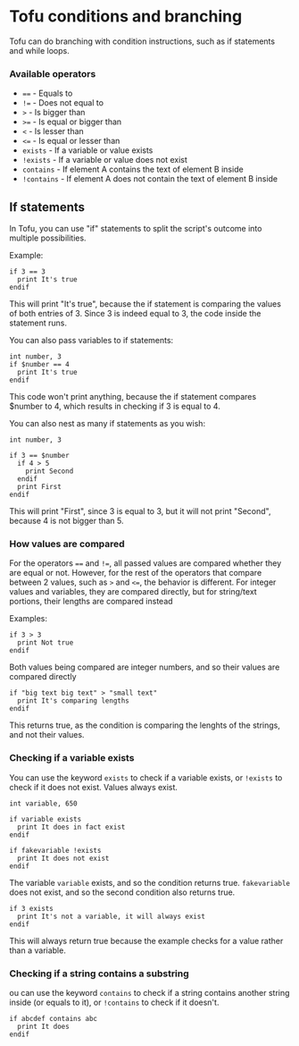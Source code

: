 # Tofu conditions and branching

Tofu can do branching with condition instructions, such as if statements and while loops.

### Available operators

* `==` - Equals to
* `!=` - Does not equal to
* `>` - Is bigger than
* `>=` - Is equal or bigger than
* `<` - Is lesser than
* `<=` - Is equal or lesser than
* `exists` - If a variable or value exists
* `!exists` - If a variable or value does not exist
* `contains` - If element A contains the text of element B inside
* `!contains` - If element A does not contain the text of element B inside

## If statements

In Tofu, you can use "if" statements to split the script's outcome into multiple possibilities.

Example:

```
if 3 == 3
  print It's true
endif
```
This will print "It's true", because the if statement is comparing the values of both entries of 3. Since 3 is indeed equal to 3, the code inside the statement runs.

You can also pass variables to if statements:

```
int number, 3
if $number == 4
  print It's true
endif
```
This code won't print anything, because the if statement compares $number to 4, which results in checking if 3 is equal to 4.

You can also nest as many if statements as you wish:

```
int number, 3

if 3 == $number
  if 4 > 5
    print Second
  endif
  print First
endif
```
This will print "First", since 3 is equal to 3, but it will not print "Second", because 4 is not bigger than 5.

### How values are compared

For the operators `==` and `!=`, all passed values are compared whether they are equal or not. However, for the rest of the operators that compare between 2 values, such as `>` and `<=`, the behavior is different. For integer values and variables, they are compared directly, but for string/text portions, their lengths are compared instead

Examples:

```
if 3 > 3
  print Not true
endif
```

Both values being compared are integer numbers, and so their values are compared directly

```
if "big text big text" > "small text"
  print It's comparing lengths
endif
```

This returns true, as the condition is comparing the lenghts of the strings, and not their values.

### Checking if a variable exists

You can use the keyword `exists` to check if a variable exists, or `!exists` to check if it does not exist. Values always exist.

```
int variable, 650

if variable exists
  print It does in fact exist
endif

if fakevariable !exists
  print It does not exist
endif
```

The variable `variable` exists, and so the condition returns true. `fakevariable` does not exist, and so the second condition also returns true.

```
if 3 exists
  print It's not a variable, it will always exist
endif
```

This will always return true because the example checks for a value rather than a variable.


### Checking if a string contains a substring

ou can use the keyword `contains` to check if a string contains another string inside (or equals to it), or `!contains` to check if it doesn't.

```
if abcdef contains abc
  print It does
endif
```
